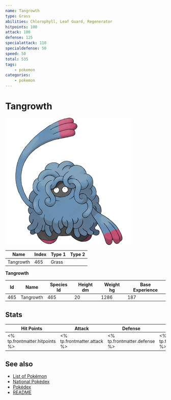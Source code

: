 ```yaml
---
name: Tangrowth
type: Grass
abilities: Chlorophyll, Leaf Guard, Regenerator
hitpoints: 100
attack: 100
defense: 125
specialattack: 110
specialdefense: 50
speed: 50
total: 535
tags:
    - pokemon
categories:
    - pokemon
---
```


# Tangrowth


![Tangrowth](images/465.png)

| **Name** | **Index** | **Type 1** | **Type 2** |
|----|----|----|----|
| Tangrowth | 465 | Grass  |  |

**Tangrowth** 




| **Id** | **Name** | **Species Id** | **Height dm** | **Weight hg** | **Base Experience** |
|--------|----------|----------------|------------|------------|---------------------|
| 465 | Tangrowth | 465 | 20 | 1286 | 187 |



## Stats

| **Hit Points** | **Attack** | **Defense** | **Special Attack** | **Special Defense** | **Speed** | **Total** |
|----------------|------------|-------------|--------------------|---------------------|-----------|-----------|
| <% tp.frontmatter.hitpoints %> | <% tp.frontmatter.attack %> | <% tp.frontmatter.defense %> | <% tp.frontmatter.specialattack %> | <% tp.frontmatter.specialdefense %> | <% tp.frontmatter.speed %> | <% tp.frontmatter.total %> |

## See also

- [List of Pokémon](../pokemon.md)
- [National Pokédex](../national_pokedex.md)
- [Pokédex](../pokedex.md)
- [README](../README.md)
